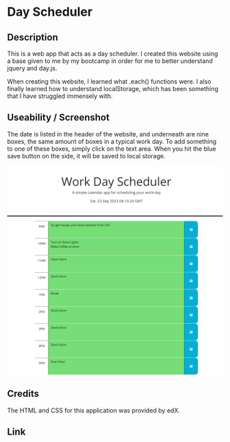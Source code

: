 # Day Scheduler

## Description
This is a web app that acts as a day scheduler. I created this website using a base given to me by my bootcamp in order for me to better understand jquery and day.js.

When creating this website, I learned what .each() functions were. I also finally learned how to understand localStorage, which has been something that I have struggled immensely with. 

## Useability / Screenshot
The date is listed in the header of the website, and underneath are nine boxes, the same amount of boxes in a typical work day. To add something to one of these boxes, simply click on the text area. When you hit the blue save button on the side, it will be saved to local storage. 

![The screenshot for this website. Has a header reading 'work day scheduler', and 5 green boxes where you can type things in.](assets/images/127.0.0.1_5500_challenges_ch5-day-scheduler_index.html.png)

## Credits
The HTML and CSS for this application was provided by edX. 

## Link